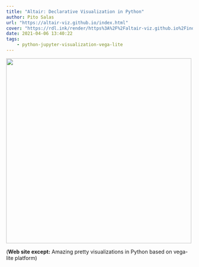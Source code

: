 ```yaml
---
title: "Altair: Declarative Visualization in Python"
author: Pito Salas
url: "https://altair-viz.github.io/index.html" 
cover: "https://rdl.ink/render/https%3A%2F%2Faltair-viz.github.io%2Findex.html" 
date: 2021-04-06 13:40:22
tags:
    - python-jupyter-visualization-vega-lite
---
```

<img src=https://rdl.ink/render/https%3A%2F%2Faltair-viz.github.io%2Findex.html width="500">



(**Web site except:** Amazing pretty visualizations in Python based on vega-lite platform) 
